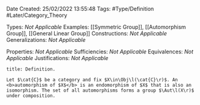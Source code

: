 <div class="topSpace"></div>

Date Created: 25/02/2022 13:55:48
Tags: #Type/Definition #Later/Category_Theory

Types: <i>Not Applicable</i>
Examples: [[Symmetric Group]], [[Automorphism Group]], [[General Linear Group]]
Constructions: <i>Not Applicable</i>
Generalizations: <i>Not Applicable</i>

Properties: <i>Not Applicable</i>
Sufficiencies: <i>Not Applicable</i>
Equivalences: <i>Not Applicable</i>
Justifications: <i>Not Applicable</i>

``` ad-Definition
title: Definition.

Let $\cat{C}$ be a category and fix $X\in\Obj\l(\cat{C}\r)$. An <b>automorphism of $X$</b> is an endomorphism of $X$ that is also an isomorphism. The set of all automorphisms forms a group $\Aut\l(X\r)$ under composition.

```
